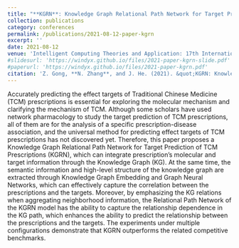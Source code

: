 ```yaml
---
title: "**KGRN**: Knowledge Graph Relational Path Network for Target Prediction of TCM Prescriptions"
collection: publications
category: conferences
permalink: /publications/2021-08-12-paper-kgrn
excerpt: ''
date: 2021-08-12
venue: 'Intelligent Computing Theories and Application: 17th International Conference, ICIC 2021'
#slidesurl: 'https://windyx.github.io/files/2021-paper-kgrn-slide.pdf'
#paperurl: 'https://windyx.github.io/files/2021-paper-kgrn.pdf'
citation: 'Z. Gong, **N. Zhang**, and J. He. (2021). &quot;KGRN: Knowledge Graph Relational Path Network for Target Prediction of TCM Prescriptions,&quot; *in Intelligent Computing Theories and Application: 17th International Conference, ICIC 2021, Shenzhen, China, August 12–15, 2021, Proceedings, Part III. Berlin, Heidelberg: Springer-Verlag, 2021, p. 148–161.*' [Link](https://doi.org/10.1007/978-3-030-84532-2_14)
---
```


Accurately predicting the effect targets of Traditional Chinese Medicine (TCM) prescriptions is essential for exploring the molecular mechanism and clarifying the mechanism of TCM. Although some scholars have used network pharmacology to study the target prediction of TCM prescriptions, all of them are for the analysis of a specific prescription-disease association, and the universal method for predicting effect targets of TCM prescriptions has not discovered yet. Therefore, this paper proposes a Knowledge Graph Relational Path Network for Target Prediction of TCM Prescriptions (KGRN), which can integrate prescription’s molecular and target information through the Knowledge Graph (KG). At the same time, the semantic information and high-level structure of the knowledge graph are extracted through Knowledge Graph Embedding and Graph Neural Networks, which can effectively capture the correlation between the prescriptions and the targets. Moreover, by emphasizing the KG relations when aggregating neighborhood information, the Relational Path Network of the KGRN model has the ability to capture the relationship dependence in the KG path, which enhances the ability to predict the relationship between the prescriptions and the targets. The experiments under multiple configurations demonstrate that KGRN outperforms the related competitive benchmarks.
